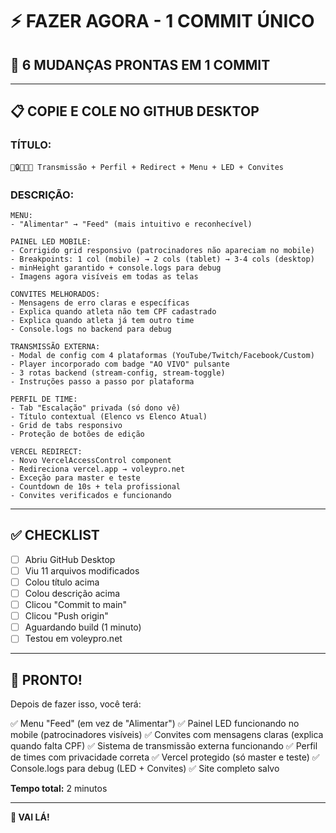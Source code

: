 # ⚡ FAZER AGORA - 1 COMMIT ÚNICO

## 🎯 6 MUDANÇAS PRONTAS EM 1 COMMIT

---

## 📋 COPIE E COLE NO GITHUB DESKTOP

### **TÍTULO:**
```
🎥🔒🔧📱📧 Transmissão + Perfil + Redirect + Menu + LED + Convites
```

### **DESCRIÇÃO:**
```
MENU:
- "Alimentar" → "Feed" (mais intuitivo e reconhecível)

PAINEL LED MOBILE:
- Corrigido grid responsivo (patrocinadores não apareciam no mobile)
- Breakpoints: 1 col (mobile) → 2 cols (tablet) → 3-4 cols (desktop)
- minHeight garantido + console.logs para debug
- Imagens agora visíveis em todas as telas

CONVITES MELHORADOS:
- Mensagens de erro claras e específicas
- Explica quando atleta não tem CPF cadastrado
- Explica quando atleta já tem outro time
- Console.logs no backend para debug

TRANSMISSÃO EXTERNA:
- Modal de config com 4 plataformas (YouTube/Twitch/Facebook/Custom)
- Player incorporado com badge "AO VIVO" pulsante
- 3 rotas backend (stream-config, stream-toggle)
- Instruções passo a passo por plataforma

PERFIL DE TIME:
- Tab "Escalação" privada (só dono vê)
- Título contextual (Elenco vs Elenco Atual)
- Grid de tabs responsivo
- Proteção de botões de edição

VERCEL REDIRECT:
- Novo VercelAccessControl component
- Redireciona vercel.app → voleypro.net
- Exceção para master e teste
- Countdown de 10s + tela profissional
- Convites verificados e funcionando
```

---

## ✅ CHECKLIST

- [ ] Abriu GitHub Desktop
- [ ] Viu 11 arquivos modificados
- [ ] Colou título acima
- [ ] Colou descrição acima
- [ ] Clicou "Commit to main"
- [ ] Clicou "Push origin"
- [ ] Aguardando build (1 minuto)
- [ ] Testou em voleypro.net

---

## 🎉 PRONTO!

Depois de fazer isso, você terá:

✅ Menu "Feed" (em vez de "Alimentar")
✅ Painel LED funcionando no mobile (patrocinadores visíveis)
✅ Convites com mensagens claras (explica quando falta CPF)
✅ Sistema de transmissão externa funcionando
✅ Perfil de times com privacidade correta
✅ Vercel protegido (só master e teste)
✅ Console.logs para debug (LED + Convites)
✅ Site completo salvo

**Tempo total:** 2 minutos

---

**🚀 VAI LÁ!**
